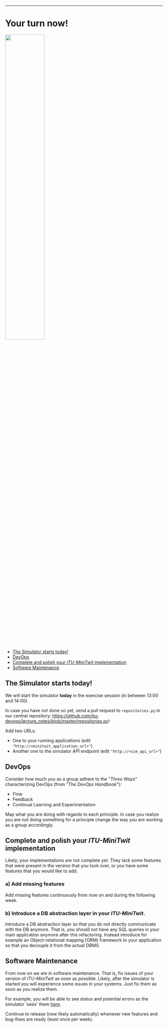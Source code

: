 -----------


# Your turn now!

<img src="https://media.giphy.com/media/13GIgrGdslD9oQ/giphy.gif" width=50%/>

  - [The Simulator starts today!](#the-simulator-starts-today)
  - [DevOps](#devops)
  - [Complete and polish your _ITU-MiniTwit_ implementation](#Complete-and-polish-your-ITU-MiniTwit-implementation)
  - [Software Maintenance](#software-maintenance)


## The Simulator starts today!

We will start the simulator **today** in the exercise session (in between 13:00 and 14:00).

In case you have not done so yet, send a pull request to `repositories.py` in our central repository: https://github.com/itu-devops/lecture_notes/blob/master/repositories.py!

Add two URLs:

  * One to your running applications (edit `"http://<minitwit_application_url>"`)
  * Another one to the simulator API endpoint (edit `"http://<sim_api_url>"`)


## DevOps

Consider how much you as a group adhere to the "*Three Ways*" characterizing DevOps (from _"The DevOps Handbook"_):

  * Flow
  * Feedback
  * Continual Learning and Experimentation

Map what you are doing with regards to each principle.
In case you realize you are not doing something for a principle change the way you are working as a group accordingly.


## Complete and polish your _ITU-MiniTwit_ implementation

Likely, your implementations are not complete yet.
They lack some features that were present in the version that you took over, or you have some features that you would like to add.

### a) Add missing features

Add missing features continuously from now on and during the following week.

### b) Introduce a DB abstraction layer in your _ITU-MiniTwit_.

Introduce a DB abstraction layer so that you do not directly communicate with the DB anymore.
That is, you should not have any SQL queries in your main application anymore after this refactoring.
Instead introduce for example an Object-relational mapping (ORM) framework to your application so that you decouple it from the actual DBMS.


## Software Maintenance

From now on we are in software maintenance. That is, fix issues of your version of _ITU-MiniTwit_ as soon as possible. Likely, after the simulator is started you will experience some issues in your systems. Just fix them as soon as you realize them.

For example, you will be able to see status and potential errors as the simulator 'sees' them [here](http://206.81.24.116/status.html).

Continue to release (now likely automatically) whenever new features and bug-fixes are ready (least once per week).
